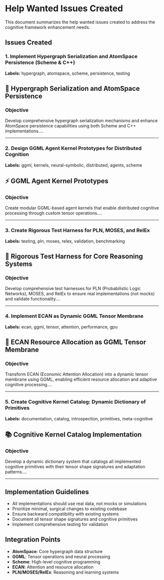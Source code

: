 # Help Wanted Issues Created

This document summarizes the help wanted issues created to address the cognitive framework enhancement needs.

## Issues Created

### 1. Implement Hypergraph Serialization and AtomSpace Persistence (Scheme & C++)
**Labels:** hypergraph, atomspace, scheme, persistence, testing


## 🧬 Hypergraph Serialization and AtomSpace Persistence

### Objective
Develop comprehensive hypergraph serialization mechanisms and enhance AtomSpace persistence capabilities using both Scheme and C++ implementations....

---

### 2. Design GGML Agent Kernel Prototypes for Distributed Cognition
**Labels:** ggml, kernels, neural-symbolic, distributed, agents, scheme


## ⚡ GGML Agent Kernel Prototypes

### Objective
Create modular GGML-based agent kernels that enable distributed cognitive processing through custom tensor operations....

---

### 3. Create Rigorous Test Harness for PLN, MOSES, and RelEx
**Labels:** testing, pln, moses, relex, validation, benchmarking


## 🧪 Rigorous Test Harness for Core Reasoning Systems

### Objective
Develop comprehensive test harnesses for PLN (Probabilistic Logic Networks), MOSES, and RelEx to ensure real implementations (not mocks) and validate functionality....

---

### 4. Implement ECAN as Dynamic GGML Tensor Membrane
**Labels:** ecan, ggml, tensor, attention, performance, gpu


## 🧠 ECAN Resource Allocation as GGML Tensor Membrane

### Objective
Transform ECAN (Economic Attention Allocation) into a dynamic tensor membrane using GGML, enabling efficient resource allocation and adaptive cognitive processing....

---

### 5. Create Cognitive Kernel Catalog: Dynamic Dictionary of Primitives
**Labels:** documentation, catalog, introspection, primitives, meta-cognitive


## 📚 Cognitive Kernel Catalog Implementation

### Objective
Develop a dynamic dictionary system that catalogs all implemented cognitive primitives with their tensor shape signatures and adaptation patterns....

---

## Implementation Guidelines

- All implementations should use real data, not mocks or simulations
- Prioritize minimal, surgical changes to existing codebase
- Ensure backward compatibility with existing systems
- Document all tensor shape signatures and cognitive primitives
- Implement comprehensive testing for validation

## Integration Points

- **AtomSpace**: Core hypergraph data structure
- **GGML**: Tensor operations and neural processing
- **Scheme**: High-level cognitive programming
- **ECAN**: Attention and resource allocation
- **PLN/MOSES/RelEx**: Reasoning and learning systems

